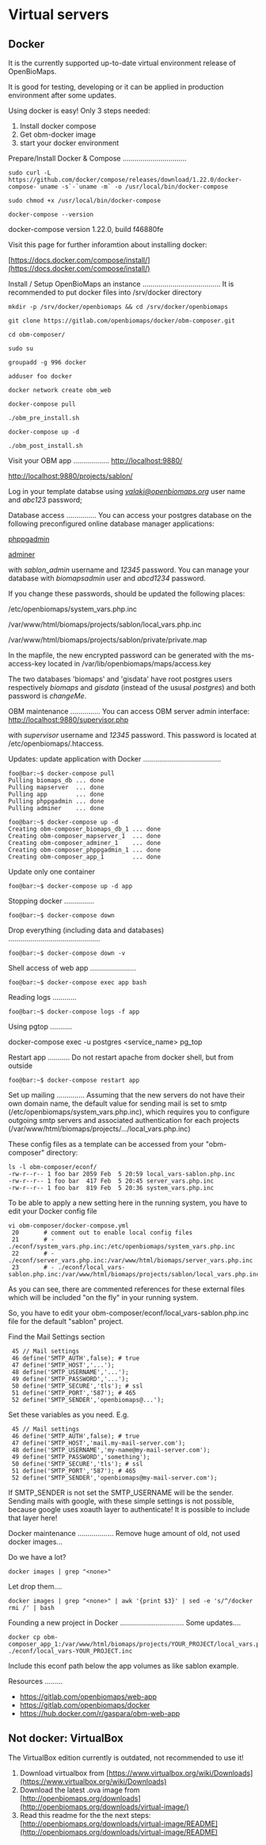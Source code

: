 
Virtual servers
===============

Docker
------

It is the currently supported up-to-date virtual environment release of OpenBioMaps.

It is good for testing, developing or it can be applied in production environment after some updates.

Using docker is easy! Only 3 steps needed:
1. Install docker compose
2. Get obm-docker image
3. start your docker environment


Prepare/Install Docker & Compose
................................

```console
sudo curl -L https://github.com/docker/compose/releases/download/1.22.0/docker-compose-`uname -s`-`uname -m` -o /usr/local/bin/docker-compose

sudo chmod +x /usr/local/bin/docker-compose

docker-compose --version
```
docker-compose version 1.22.0, build f46880fe


Visit this page for further inforamtion about installing docker:

[https://docs.docker.com/compose/install/](https://docs.docker.com/compose/install/)

Install / Setup OpenBioMaps an instance
.......................................
It is recommended to put docker files into /srv/docker directory
```
mkdir -p /srv/docker/openbiomaps && cd /srv/docker/openbiomaps

git clone https://gitlab.com/openbiomaps/docker/obm-composer.git

cd obm-composer/

sudo su

groupadd -g 996 docker

adduser foo docker

docker network create obm_web

docker-compose pull

./obm_pre_install.sh

docker-compose up -d

./obm_post_install.sh
```

Visit your OBM app
..................
[http://localhost:9880/](http://localhost:9880/)

[http://localhost:9880/projects/sablon/](http://localhost:9880/projects/sablon/)

Log in your template databse using *valaki@openbiomaps.org* user name and *abc123* password;


Database access
...............
You can access your postgres database on the following preconfigured online database manager applications:

[phppgadmin](http://localhost:9881/)

[adminer](http://localhost:9882/)

with *sablon_admin* username and *12345* password. You can manage your database with *biomapsadmin* user and *abcd1234* password.

If you change these passwords, should be updated the following places:

/etc/openbiomaps/system_vars.php.inc

/var/www/html/biomaps/projects/sablon/local_vars.php.inc

/var/www/html/biomaps/projects/sablon/private/private.map

In the mapfile, the new encrypted password can be generated with the ms-access-key located in /var/lib/openbiomaps/maps/access.key

The two databases 'biomaps' and 'gisdata' have root postgres users respectively *biomaps* and *gisdata* (instead of the ususal *postgres*) and both password is *changeMe*.


OBM maintenance
...............
You can access OBM server admin interface: 
[http://localhost:9880/supervisor.php](http://localhost:9880/supervisor.php)

with *supervisor* username and *12345* password. This password is located at /etc/openbiomaps/.htaccess.

Updates: update application with Docker
.......................................
```console
foo@bar:~$ docker-compose pull 
Pulling biomaps_db ... done
Pulling mapserver  ... done
Pulling app        ... done
Pulling phppgadmin ... done
Pulling adminer    ... done

foo@bar:~$ docker-compose up -d
Creating obm-composer_biomaps_db_1 ... done
Creating obm-composer_mapserver_1  ... done
Creating obm-composer_adminer_1    ... done
Creating obm-composer_phppgadmin_1 ... done
Creating obm-composer_app_1        ... done
```
Update only one container
```console
foo@bar:~$ docker-compose up -d app
```

Stopping docker
...............
```console
foo@bar:~$ docker-compose down
```

Drop everything (including data and databases)
..............................................
```console
foo@bar:~$ docker-compose down -v
```

Shell access of web app
.......................
```console
foo@bar:~$ docker-compose exec app bash
```

Reading logs
............
```console
foo@bar:~$ docker-compose logs -f app
```

Using pgtop
...........

docker-compose exec -u postgres <service_name> pg_top



Restart app
...........
Do not restart apache from docker shell, but from outside
```console
foo@bar:~$ docker-compose restart app
```
Set up mailing
..............
Assuming that the new servers do not have their own domain name, the default value for sending mail is set to smtp (/etc/openbiomaps/system_vars.php.inc), which requires you to configure outgoing smtp servers and associated authentication for each projects (/var/www/html/biomaps/projects/.../local_vars.php.inc)

These config files as a template can be accessed from your "obm-composer" directory:
```console
ls -l obm-composer/econf/
-rw-r--r-- 1 foo bar 2059 Feb  5 20:59 local_vars-sablon.php.inc
-rw-r--r-- 1 foo bar  417 Feb  5 20:45 server_vars.php.inc
-rw-r--r-- 1 foo bar  819 Feb  5 20:36 system_vars.php.inc
```
To be able to apply a new setting here in the running system, you have to edit your Docker config file
```console
vi obm-composer/docker-compose.yml
 20       # comment out to enable local config files
 21       # - ./econf/system_vars.php.inc:/etc/openbiomaps/system_vars.php.inc
 22       # - ./econf/server_vars.php.inc:/var/www/html/biomaps/server_vars.php.inc
 23       # - ./econf/local_vars-sablon.php.inc:/var/www/html/biomaps/projects/sablon/local_vars.php.inc
```
As you can see, there are commented references for these external files which will be included "on the fly" in your running system. 

So, you have to edit your obm-composer/econf/local_vars-sablon.php.inc file for the default "sablon" project.

Find the Mail Settings section
```console
 45 // Mail settings
 46 define('SMTP_AUTH',false); # true
 47 define('SMTP_HOST','...');
 48 define('SMTP_USERNAME','...');
 49 define('SMTP_PASSWORD','...');
 50 define('SMTP_SECURE','tls'); # ssl
 51 define('SMTP_PORT','587'); # 465
 52 define('SMTP_SENDER','openbiomaps@...');
```
Set these variables as you need. E.g.
```console
 45 // Mail settings
 46 define('SMTP_AUTH',false); # true
 47 define('SMTP_HOST','mail.my-mail-server.com');
 48 define('SMTP_USERNAME','my-name@my-mail-server.com');
 49 define('SMTP_PASSWORD','something');
 50 define('SMTP_SECURE','tls'); # ssl
 51 define('SMTP_PORT','587'); # 465
 52 define('SMTP_SENDER','openbiomaps@my-mail-server.com');
```
If SMTP_SENDER is not set the SMTP_USERNAME will be the sender. Sending mails with google, with these simple settings is not possible, because google uses xoauth layer to authenticate! It is possible to include that layer here!

Docker maintenance
..................
Remove huge amount of old, not used docker images...

Do we have a lot?
```console
docker images | grep "<none>"
```
Let drop them....
```console
docker images | grep "<none>" | awk '{print $3}' | sed -e 's/^/docker rmi /' | bash
```

Founding a new project in Docker
................................
Some updates....
```console
docker cp obm-composer_app_1:/var/www/html/biomaps/projects/YOUR_PROJECT/local_vars.php.inc ./econf/local_vars-YOUR_PROJECT.inc
```
Include this econf path below the app volumes as like sablon example.


Resources
.........
* https://gitlab.com/openbiomaps/web-app
* https://gitlab.com/openbiomaps/docker
* https://hub.docker.com/r/gaspara/obm-web-app


Not docker: VirtualBox
----------------------
The VirtualBox edition currently is outdated, not recommended to use it!

1. Download virtualbox from [https://www.virtualbox.org/wiki/Downloads](https://www.virtualbox.org/wiki/Downloads)
2. Download the latest .ova image from [http://openbiomaps.org/downloads](http://openbiomaps.org/downloads/virtual-image/)
3. Read this readme for the the next steps: [http://openbiomaps.org/downloads/virtual-image/README](http://openbiomaps.org/downloads/virtual-image/README)
